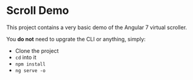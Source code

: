 # Scroll Demo

This project contains a very basic demo of the Angular 7 virtual scroller.

You __do not__ need to upgrate the CLI or anything, simply:

* Clone the project
* `cd` into it
* `npm install`
* `ng serve -o`
